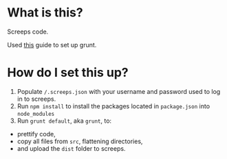 # What is this?

Screeps code.

Used [this](https://docs.screeps.com/contributed/advanced_grunt.html) guide to set up grunt.

# How do I set this up?

1. Populate `/.screeps.json` with your username and password used to log in to screeps.
2. Run `npm install` to install the packages located in `package.json` into `node_modules`
3. Run `grunt default`, aka `grunt`, to:
  - prettify code,
  - copy all files from `src`, flattening directories,
  - and upload the `dist` folder to screeps.
